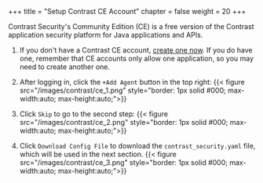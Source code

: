 +++
title = "Setup Contrast CE Account"
chapter = false
weight = 20
+++

Contrast Security's Community Edition (CE) is a free version of the Contrast application security platform for Java applications and APIs.

1. If you don't have a Contrast CE account, [create one now](https://www.contrastsecurity.com/community-edition-lp-website).  If you do have one, remember that CE accounts only allow one application, so you may need to create another one.

2. After logging in, click the `+Add Agent` button in the top right:
{{< figure src="/images/contrast/ce_1.png" style="border: 1px solid #000; max-width:auto; max-height:auto;">}}

3. Click `Skip` to go to the second step:
{{< figure src="/images/contrast/ce_2.png" style="border: 1px solid #000; max-width:auto; max-height:auto;">}}

4. Click `Download Config File` to download the `contrast_security.yaml` file, which will be used in the next section.
{{< figure src="/images/contrast/ce_3.png" style="border: 1px solid #000; max-width:auto; max-height:auto;">}}